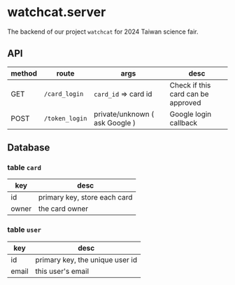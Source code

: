 # watchcat.server

The backend of our project `watchcat` for 2024 Taiwan science fair.

## API

| method | route | args | desc |
|---|---|---|---|
| GET | `/card_login` | `card_id` => card id | Check if this card can be approved |
| POST | `/token_login` | private/unknown ( ask Google ) | Google login callback |

## Database

### table `card`
| key | desc |
|---|---|
| id | primary key, store each card |
| owner | the card owner |

### table `user`

| key | desc |
|---|---|
|  id | primary key, the unique user id |
| email | this user's email |
